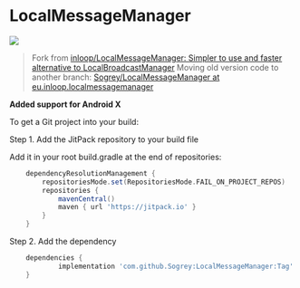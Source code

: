 # LocalMessageManager

[![](https://jitpack.io/v/Sogrey/LocalMessageManager.svg)](https://jitpack.io/#Sogrey/LocalMessageManager)

> Fork from [inloop/LocalMessageManager: Simpler to use and faster alternative to LocalBroadcastManager](https://github.com/inloop/LocalMessageManager)
> Moving old version code to another branch: [Sogrey/LocalMessageManager at eu.inloop.localmessagemanager](https://github.com/Sogrey/LocalMessageManager/tree/eu.inloop.localmessagemanager)

**Added support for Android X**


To get a Git project into your build:

Step 1. Add the JitPack repository to your build file

Add it in your root build.gradle at the end of repositories:
``` gradle
	dependencyResolutionManagement {
		repositoriesMode.set(RepositoriesMode.FAIL_ON_PROJECT_REPOS)
		repositories {
			mavenCentral()
			maven { url 'https://jitpack.io' }
		}
	}
```
Step 2. Add the dependency
```  gradle
	dependencies {
	        implementation 'com.github.Sogrey:LocalMessageManager:Tag'
	}
```
